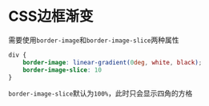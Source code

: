 # CSS边框渐变

需要使用`border-image`和`border-image-slice`两种属性

```css
div {
    border-image: linear-gradient(0deg, white, black);
    border-image-slice: 10
}
```

`border-image-slice`默认为`100%`，此时只会显示四角的方格